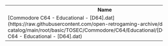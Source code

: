 <table>
<tr><th>Name</th><th>Size</th></tr>
<tr><td>[Commodore C64 - Educational - [D64].dat](https://raw.githubusercontent.com/open-retrogaming-archive/dat-catalog/main/root/basic/TOSEC/Commodore/C64/Educational/[D64]/Commodore C64 - Educational - [D64].dat)</td><td>3835179</td></tr>
</table>

